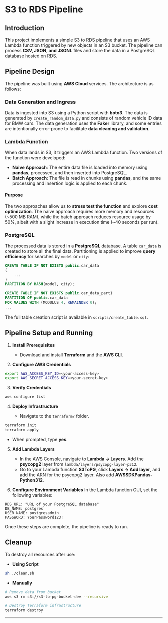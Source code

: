# S3 to RDS Pipeline

## Introduction

This project implements a simple S3 to RDS pipeline that uses an AWS Lambda function triggered by new objects in an S3 bucket. The pipeline can process **CSV, JSON, and JSONL** files and store the data in a PostgreSQL database hosted on RDS.

## Pipeline Design

The pipeline was built using **AWS Cloud** services. The architecture is as follows:

### Data Generation and Ingress

Data is ingested into S3 using a Python script with **boto3**. The data is generated by `create_random_data.py` and consists of random vehicle ID data for BMW cars. The data generation uses the **Faker** library, and some entries are intentionally error-prone to facilitate **data cleaning and validation**.

### Lambda Function

When data lands in S3, it triggers an AWS Lambda function. Two versions of the function were developed:

* **Naive Approach**: The entire data file is loaded into memory using **pandas**, processed, and then inserted into PostgreSQL.
* **Batch Approach**: The file is read in chunks using **pandas**, and the same processing and insertion logic is applied to each chunk.

#### Purpose

The two approaches allow us to **stress test the function** and explore **cost optimization**. The naive approach requires more memory and resources (~500 MB RAM), while the batch approach reduces resource usage by 50%, albeit with a slight increase in execution time (~40 seconds per run).

### PostgreSQL

The processed data is stored in a **PostgreSQL** database. A table `car_data` is created to store all the final data. Partitioning is applied to improve **query efficiency** for searches by `model` or `city`:

```sql
CREATE TABLE IF NOT EXISTS public.car_data
(
    ...
)
PARTITION BY HASH(model, city);

CREATE TABLE IF NOT EXISTS public.car_data_part1 
PARTITION OF public.car_data 
FOR VALUES WITH (MODULUS 4, REMAINDER 0);
...
```

The full table creation script is available in `scripts/create_table.sql`.

## Pipeline Setup and Running

1. **Install Prerequisites**

   * Download and install **Terraform** and the **AWS CLI**.

2. **Configure AWS Credentials**

```bash
export AWS_ACCESS_KEY_ID=<your-access-key>
export AWS_SECRET_ACCESS_KEY=<your-secret-key>
```

3. **Verify Credentials**

```bash
aws configure list
```

4. **Deploy Infrastructure**

   * Navigate to the `terraform/` folder.

```bash
terraform init
terraform apply
```

* When prompted, type **yes**.

5. **Add Lambda Layers**

   * In the AWS Console, navigate to **Lambda → Layers**. Add the **psycopg2** layer from `lambda/layers/psycopg-layer-p312`.
   * Go to your Lambda function **S3ToPG**, click **Layers → Add layer**, and add the ARN for the psycopg2 layer. Also add **AWSSDKPandas-Python312**.

6. **Configure Environment Variables**
   In the Lambda function GUI, set the following variables:

```text
RDS_URL: "URL of your PostgreSQL database"
DB_NAME: postgres
USER_NAME: postgresadmin
PASSWORD: YourPassword123!
```

Once these steps are complete, the pipeline is ready to run.

## Cleanup

To destroy all resources after use:

* **Using Script**

```bash
sh ./clean.sh
```

* **Manually**

```bash
# Remove data from bucket
aws s3 rm s3://s3-to-pg-bucket-dev --recursive

# Destroy Terraform infrastructure
terraform destroy
```

---
